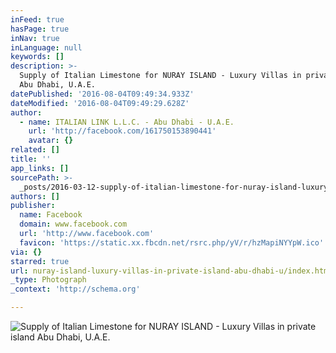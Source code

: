 ```yaml
---
inFeed: true
hasPage: true
inNav: true
inLanguage: null
keywords: []
description: >-
  Supply of Italian Limestone for NURAY ISLAND - Luxury Villas in private island
  Abu Dhabi, U.A.E.
datePublished: '2016-08-04T09:49:34.933Z'
dateModified: '2016-08-04T09:49:29.628Z'
author:
  - name: ITALIAN LINK L.L.C. - Abu Dhabi - U.A.E.
    url: 'http://facebook.com/161750153890441'
    avatar: {}
related: []
title: ''
app_links: []
sourcePath: >-
  _posts/2016-03-12-supply-of-italian-limestone-for-nuray-island-luxury-villas.md
authors: []
publisher:
  name: Facebook
  domain: www.facebook.com
  url: 'http://www.facebook.com'
  favicon: 'https://static.xx.fbcdn.net/rsrc.php/yV/r/hzMapiNYYpW.ico'
via: {}
starred: true
url: nuray-island-luxury-villas-in-private-island-abu-dhabi-u/index.html
_type: Photograph
_context: 'http://schema.org'

---
```

![Supply of Italian Limestone for NURAY ISLAND - Luxury Villas in private island Abu Dhabi&comma; U&period;A&period;E&period;](https://scontent.xx.fbcdn.net/hphotos-xap1/v/t1.0-9/s720x720/1069929_539699909428795_1170012550_n.jpg?oh=0b5c1dfe857d8e974fc64ec5c3b241aa&oe=578E307F)
